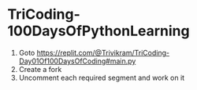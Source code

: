 # TriCoding-100DaysOfPythonLearning
1. Goto https://replit.com/@Trivikram/TriCoding-Day01Of100DaysOfCoding#main.py
2. Create a fork
3. Uncomment each required segment and work on it
